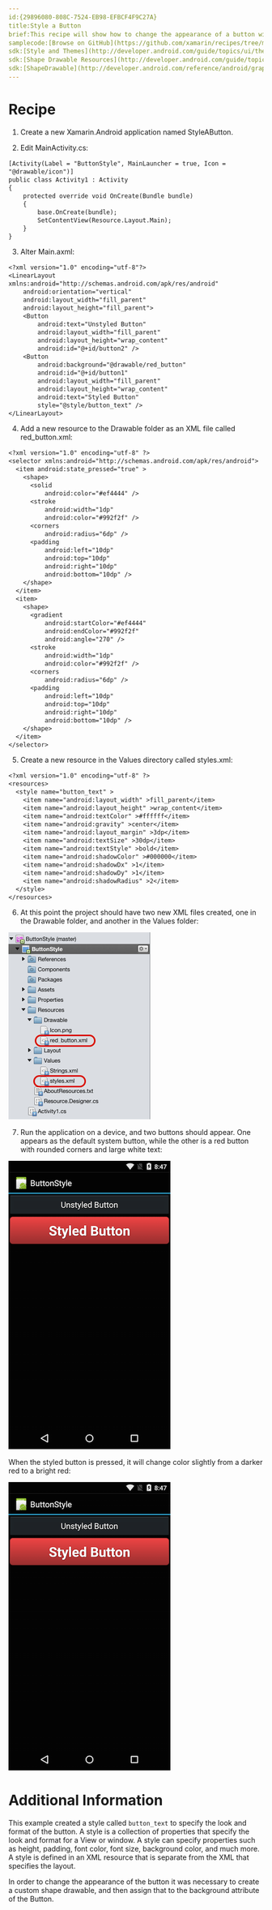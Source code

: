 ```yaml
---
id:{29896080-808C-7524-EB98-EFBCF4F9C27A}  
title:Style a Button  
brief:This recipe will show how to change the appearance of a button with the use of a style and a state selector list.  
samplecode:[Browse on GitHub](https://github.com/xamarin/recipes/tree/master/android/resources/general/style_a_button)  
sdk:[Style and Themes](http://developer.android.com/guide/topics/ui/themes.html)  
sdk:[Shape Drawable Resources](http://developer.android.com/guide/topics/resources/drawable-resource.html#Shape)  
sdk:[ShapeDrawable](http://developer.android.com/reference/android/graphics/drawable/ShapeDrawable.html)  
---
```


<a name="Recipe" class="injected"></a>


# Recipe

1. Create a new Xamarin.Android application named
StyleAButton.

2. Edit MainActivity.cs:

```
[Activity(Label = "ButtonStyle", MainLauncher = true, Icon = "@drawable/icon")]
public class Activity1 : Activity
{
    protected override void OnCreate(Bundle bundle)
    {
        base.OnCreate(bundle);
        SetContentView(Resource.Layout.Main);
    }
}
```

<ol start="3">
  <li>Alter Main.axml:</li>
</ol>

```
<?xml version="1.0" encoding="utf-8"?>
<LinearLayout xmlns:android="http://schemas.android.com/apk/res/android"
    android:orientation="vertical"
    android:layout_width="fill_parent"
    android:layout_height="fill_parent">
    <Button
        android:text="Unstyled Button"
        android:layout_width="fill_parent"
        android:layout_height="wrap_content"
        android:id="@+id/button2" />
    <Button
        android:background="@drawable/red_button"
        android:id="@+id/button1"
        android:layout_width="fill_parent"
        android:layout_height="wrap_content"
        android:text="Styled Button"
        style="@style/button_text" />
</LinearLayout>
```

<ol start="4">
  <li>Add a new resource to the Drawable folder as an XML file called red_button.xml:</li>
</ol>

```
<?xml version="1.0" encoding="utf-8" ?>
<selector xmlns:android="http://schemas.android.com/apk/res/android">
  <item android:state_pressed="true" >
    <shape>
      <solid
          android:color="#ef4444" />
      <stroke
          android:width="1dp"
          android:color="#992f2f" />
      <corners
          android:radius="6dp" />
      <padding
          android:left="10dp"
          android:top="10dp"
          android:right="10dp"
          android:bottom="10dp" />
    </shape>
  </item>
  <item>
    <shape>
      <gradient
          android:startColor="#ef4444"
          android:endColor="#992f2f"
          android:angle="270" />
      <stroke
          android:width="1dp"
          android:color="#992f2f" />
      <corners
          android:radius="6dp" />
      <padding
          android:left="10dp"
          android:top="10dp"
          android:right="10dp"
          android:bottom="10dp" />
    </shape>
  </item>
</selector>
```

<ol start="5">
  <li>Create a new resource in the Values directory called styles.xml:</li>
</ol>

```
<?xml version="1.0" encoding="utf-8" ?>
<resources>
  <style name="button_text" >
    <item name="android:layout_width" >fill_parent</item>
    <item name="android:layout_height" >wrap_content</item>
    <item name="android:textColor" >#ffffff</item>
    <item name="android:gravity" >center</item>
    <item name="android:layout_margin" >3dp</item>
    <item name="android:textSize" >30dp</item>
    <item name="android:textStyle" >bold</item>
    <item name="android:shadowColor" >#000000</item>
    <item name="android:shadowDx" >1</item>
    <item name="android:shadowDy" >1</item>
    <item name="android:shadowRadius" >2</item>
  </style>
</resources>
```

<ol start="6">
  <li>At this point the project should have two new XML files created, one in the Drawable folder, and another in the Values folder:</li>
</ol>

 ![](Images/Folder_structure.png)

<ol start="7">
  <li>Run the application on a device, and two buttons should appear. One appears as the default system button, while the other is a red button with rounded corners and large white text:</li>
</ol>

 [ ![](Images/style_buttons.png)](Images/style_buttons.png)

When the styled button is pressed, it will change color slightly from a
darker red to a bright red:

 [ ![](Images/style_buttons.png)](Images/style_buttons.png)

 <a name="Additional_Information" class="injected"></a>


# Additional Information

This example created a style called `button_text` to specify the look and format
of the button. A style is a collection of properties that specify the look and
format for a View or window. A style can specify properties such as height,
padding, font color, font size, background color, and much more. A style is
defined in an XML resource that is separate from the XML that specifies the
layout.

In order to change the appearance of the button it was necessary to create a
custom shape drawable, and then assign that to the background attribute of the
Button.